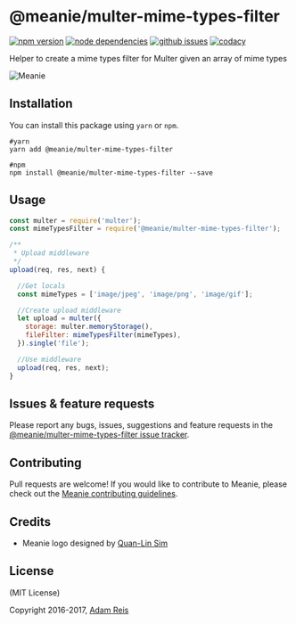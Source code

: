 # @meanie/multer-mime-types-filter

[![npm version](https://img.shields.io/npm/v/@meanie/multer-mime-types-filter.svg)](https://www.npmjs.com/package/@meanie/multer-mime-types-filter)
[![node dependencies](https://david-dm.org/meanie/multer-mime-types-filter.svg)](https://david-dm.org/meanie/multer-mime-types-filter)
[![github issues](https://img.shields.io/github/issues/meanie/multer-mime-types-filter.svg)](https://github.com/meanie/multer-mime-types-filter/issues)
[![codacy](https://img.shields.io/codacy/c0decdb116194cc9b1e7c1d53b6a8b3d.svg)](https://www.codacy.com/app/meanie/multer-mime-types-filter)


Helper to create a mime types filter for Multer given an array of mime types

![Meanie](https://raw.githubusercontent.com/meanie/meanie/master/meanie-logo-full.png)

## Installation

You can install this package using `yarn` or `npm`.

```shell
#yarn
yarn add @meanie/multer-mime-types-filter

#npm
npm install @meanie/multer-mime-types-filter --save
```

## Usage

```js
const multer = require('multer');
const mimeTypesFilter = require('@meanie/multer-mime-types-filter');

/**
 * Upload middleware
 */
upload(req, res, next) {

  //Get locals
  const mimeTypes = ['image/jpeg', 'image/png', 'image/gif'];

  //Create upload middleware
  let upload = multer({
    storage: multer.memoryStorage(),
    fileFilter: mimeTypesFilter(mimeTypes),
  }).single('file');

  //Use middleware
  upload(req, res, next);
}
```

## Issues & feature requests

Please report any bugs, issues, suggestions and feature requests in the [@meanie/multer-mime-types-filter issue tracker](https://github.com/meanie/multer-mime-types-filter/issues).

## Contributing

Pull requests are welcome! If you would like to contribute to Meanie, please check out the [Meanie contributing guidelines](https://github.com/meanie/meanie/blob/master/CONTRIBUTING.md).

## Credits

* Meanie logo designed by [Quan-Lin Sim](mailto:quan.lin.sim+meanie@gmail.com)

## License
(MIT License)

Copyright 2016-2017, [Adam Reis](https://adam.reis.nz)
